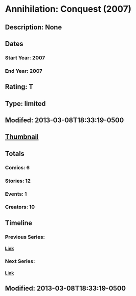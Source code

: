 # Annihilation: Conquest (2007)
## Description: None
## Dates
### Start Year: 2007
### End Year: 2007
## Rating: T
## Type: limited
## Modifed: 2013-03-08T18:33:19-0500
## [Thumbnail](http://i.annihil.us/u/prod/marvel/i/mg/6/d0/513a74d8ca878.jpg)
## Totals
### Comics: 6
### Stories: 12
### Events: 1
### Creators: 10
## Timeline
### Previous Series: 
#### [Link]()
### Next Series: 
#### [Link]()
## Modified: 2013-03-08T18:33:19-0500